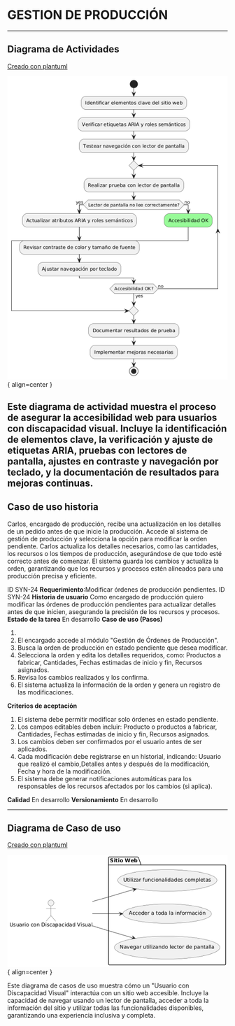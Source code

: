 # GESTION DE PRODUCCIÓN

------

## Diagrama de Actividades
[Creado con plantuml](https://plantuml.com/es/)

![Image title](./assets/images/macp-17.png){ align=center }

Este diagrama de actividad muestra el proceso de asegurar la accesibilidad web para usuarios con discapacidad visual. Incluye la identificación de elementos clave, la verificación y ajuste de etiquetas ARIA, pruebas con lectores de pantalla, ajustes en contraste y navegación por teclado, y la documentación de resultados para mejoras continuas.
---
###

## Caso de uso historia 
Carlos, encargado de producción, recibe una actualización en los detalles de un pedido antes de que inicie la producción. Accede al sistema de gestión de producción y selecciona la opción para modificar la orden pendiente. Carlos actualiza los detalles necesarios, como las cantidades, los recursos o los tiempos de producción, asegurándose de que todo esté correcto antes de comenzar. El sistema guarda los cambios y actualiza la orden, garantizando que los recursos y procesos estén alineados para una producción precisa y eficiente.

  <tr class="idtext principal">
    <td>ID SYN-24</td>
  </tr>
  <tr class="single text">
    <td><strong>Requerimiento</strong>:Modificar órdenes de producción pendientes. ID SYN-24</td>
  </tr>
  <tr class="single gray">
    <td><strong>Historia de usuario</strong></td>
  </tr>
  <tr class="single text">
    <td>Como encargado de producción quiero modificar las órdenes de producción pendientes para actualizar detalles antes de que inicien, asegurando la precisión de los recursos y procesos.
</td>
  </tr>
  <tr class="duo">
    <th class="gray"><strong>Estado de la tarea</strong></th>
    <th>En desarrollo</th>
  </tr>
  <tr class="single gray">
    <td><strong>Caso de uso (Pasos)</strong></td>
  </tr>
  <tr class="single text">
    <td>
        <ol>
            <li>
             <li>El encargado accede al módulo "Gestión de Órdenes de Producción".</li>
              <li>Busca la orden de producción en estado pendiente que desea modificar.</li>
              <li>Selecciona la orden y edita los detalles requeridos, como: Productos a fabricar, Cantidades, Fechas estimadas de inicio y fin, Recursos asignados.</li>
              <li>Revisa los cambios realizados y los confirma.</li>
              <li>El sistema actualiza la información de la orden y genera un registro de las modificaciones.</li>
        </ol>
    </td>
  </tr>
  <tr class="single gray">
    <td><strong>Criterios de aceptación</strong></td>
  </tr>
  <tr class="single text">
    <td>
        <ol>
              <li>El sistema debe permitir modificar solo órdenes en estado pendiente.</li>
              <li>Los campos editables deben incluir: Producto o productos a fabricar, Cantidades, Fechas estimadas de inicio y fin, Recursos asignados.</li>
              <li>Los cambios deben ser confirmados por el usuario antes de ser aplicados.</li>
              <li>Cada modificación debe registrarse en un historial, indicando: Usuario que realizó el cambio,Detalles antes y después de la modificación, Fecha y hora de la modificación.</li>
              <li>El sistema debe generar notificaciones automáticas para los responsables de los recursos afectados por los cambios (si aplica).</li>
            </ol>
 <tr class="duo">
    <th class="gray"><strong>Calidad</strong></th>
    <th>En desarrollo</th>
  </tr>
  <tr class="duo">
    <th class="gray"><strong>Versionamiento</strong></th>
    <th>En desarrollo</th>
  </tr>
</table>



---
## Diagrama de Caso de uso
[Creado con plantuml](https://plantuml.com/es/)

![Image title](./assets/images/DIAGRAMAS%20DE%20CASO%20DE%20USO/CASO17.png){ align=center }

Este diagrama de casos de uso muestra cómo un "Usuario con Discapacidad Visual" interactúa con un sitio web accesible. Incluye la capacidad de navegar usando un lector de pantalla, acceder a toda la información del sitio y utilizar todas las funcionalidades disponibles, garantizando una experiencia inclusiva y completa.
 